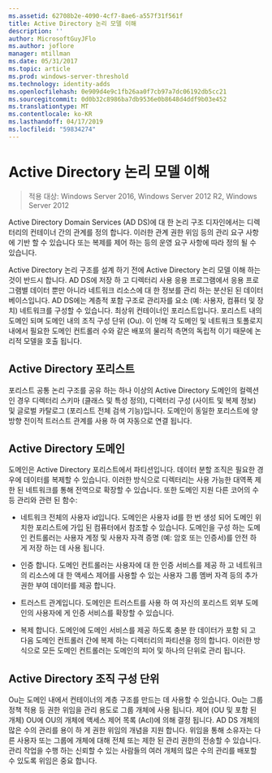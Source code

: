 ```yaml
---
ms.assetid: 62708b2e-4090-4cf7-8ae6-a557f31f561f
title: Active Directory 논리 모델 이해
description: ''
author: MicrosoftGuyJFlo
ms.author: joflore
manager: mtillman
ms.date: 05/31/2017
ms.topic: article
ms.prod: windows-server-threshold
ms.technology: identity-adds
ms.openlocfilehash: 0e909d4e9c1fb26aa0f7cb97a7dc06192db5cc21
ms.sourcegitcommit: 0d0b32c8986ba7db9536e0b8648d4ddf9b03e452
ms.translationtype: MT
ms.contentlocale: ko-KR
ms.lasthandoff: 04/17/2019
ms.locfileid: "59834274"
---
```

# <a name="understanding-the-active-directory-logical-model"></a>Active Directory 논리 모델 이해

>적용 대상: Windows Server 2016, Windows Server 2012 R2, Windows Server 2012

Active Directory Domain Services (AD DS)에 대 한 논리 구조 디자인에서는 디렉터리의 컨테이너 간의 관계를 정의 합니다. 이러한 관계 권한 위임 등의 관리 요구 사항에 기반 할 수 있습니다 또는 복제를 제어 하는 등의 운영 요구 사항에 따라 정의 될 수 있습니다.  
  
Active Directory 논리 구조를 설계 하기 전에 Active Directory 논리 모델 이해 하는 것이 반드시 합니다. AD DS에 저장 하 고 디렉터리 사용 응용 프로그램에서 응용 프로그램별 데이터 뿐만 아니라 네트워크 리소스에 대 한 정보를 관리 하는 분산된 된 데이터베이스입니다. AD DS에는 계층적 포함 구조로 관리자를 요소 (예: 사용자, 컴퓨터 및 장치) 네트워크를 구성할 수 있습니다. 최상위 컨테이너인 포리스트입니다. 포리스트 내의 도메인 되며 도메인 내의 조직 구성 단위 (Ou). 이 인해 각 도메인 및 네트워크 토폴로지 내에서 필요한 도메인 컨트롤러 수와 같은 배포의 물리적 측면의 독립적 이기 때문에 논리적 모델을 호출 됩니다.  
  
## <a name="active-directory-forest"></a>Active Directory 포리스트  
포리스트 공통 논리 구조를 공유 하는 하나 이상의 Active Directory 도메인의 컬렉션인 경우 디렉터리 스키마 (클래스 및 특성 정의), 디렉터리 구성 (사이트 및 복제 정보) 및 글로벌 카탈로그 (포리스트 전체 검색 기능)입니다. 도메인이 동일한 포리스트에 양방향 전이적 트러스트 관계를 사용 하 여 자동으로 연결 됩니다.  
  
## <a name="active-directory-domain"></a>Active Directory 도메인  
도메인은 Active Directory 포리스트에서 파티션입니다. 데이터 분할 조직은 필요한 경우에 데이터를 복제할 수 있습니다. 이러한 방식으로 디렉터리는 사용 가능한 대역폭 제한 된 네트워크를 통해 전역으로 확장할 수 있습니다. 또한 도메인 지원 다른 코어의 수 등 관리와 관련 된 함수:  
  
-   네트워크 전체의 사용자 id입니다. 도메인은 사용자 id를 한 번 생성 되어 도메인 위치한 포리스트에 가입 된 컴퓨터에서 참조할 수 있습니다. 도메인을 구성 하는 도메인 컨트롤러는 사용자 계정 및 사용자 자격 증명 (예: 암호 또는 인증서)를 안전 하 게 저장 하는 데 사용 됩니다.  
  
-   인증 합니다. 도메인 컨트롤러는 사용자에 대 한 인증 서비스를 제공 하 고 네트워크의 리소스에 대 한 액세스 제어를 사용할 수 있는 사용자 그룹 멤버 자격 등의 추가 권한 부여 데이터를 제공 합니다.  
  
-   트러스트 관계입니다. 도메인은 트러스트를 사용 하 여 자신의 포리스트 외부 도메인의 사용자에 게 인증 서비스를 확장할 수 있습니다.  
  
-   복제 합니다. 도메인에 도메인 서비스를 제공 하도록 충분 한 데이터가 포함 되 고 다음 도메인 컨트롤러 간에 복제 하는 디렉터리의 파티션을 정의 합니다. 이러한 방식으로 모든 도메인 컨트롤러는 도메인의 피어 및 하나의 단위로 관리 됩니다.  
  
## <a name="active-directory-organizational-units"></a>Active Directory 조직 구성 단위  
Ou는 도메인 내에서 컨테이너의 계층 구조를 만드는 데 사용할 수 있습니다. Ou는 그룹 정책 적용 등 권한 위임을 관리 용도로 그룹 개체에 사용 됩니다. 제어 (OU 및 포함 된 개체) OU에 OU의 개체에 액세스 제어 목록 (Acl)에 의해 결정 됩니다. AD DS 개체의 많은 수의 관리를 용이 하 게 권한 위임의 개념을 지원 합니다. 위임을 통해 소유자는 다른 사용자 또는 그룹에 개체에 대해 전체 또는 제한 된 관리 권한의 전송할 수 있습니다. 관리 작업을 수행 하는 신뢰할 수 있는 사람들의 여러 개체의 많은 수의 관리를 배포할 수 있도록 위임은 중요 합니다.  
  


